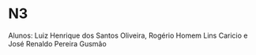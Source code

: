 # N3
Alunos: Luiz Henrique dos Santos Oliveira, Rogério Homem Lins Caricio e José Renaldo Pereira Gusmão
